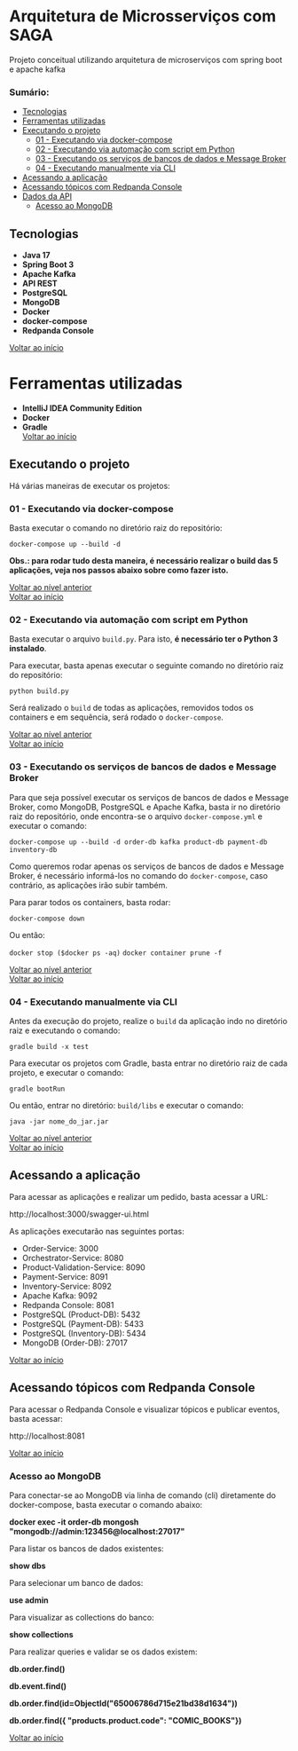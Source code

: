 # Arquitetura de Microsserviços com SAGA

Projeto conceitual utilizando arquitetura de microserviços com spring boot e apache kafka

### Sumário:

* [Tecnologias](#tecnologias)
* [Ferramentas utilizadas](#ferramentas-utilizadas)
* [Executando o projeto](#executando-o-projeto)
  * [01 - Executando via docker-compose](#01---executando-via-docker-compose)
  * [02 - Executando via automação com script em Python](#02---executando-via-automa%C3%A7%C3%A3o-com-script-em-python)
  * [03 - Executando os serviços de bancos de dados e Message Broker](#03---executando-os-servi%C3%A7os-de-bancos-de-dados-e-message-broker)
  * [04 - Executando manualmente via CLI](#04---executando-manualmente-via-cli)
* [Acessando a aplicação](#acessando-a-aplica%C3%A7%C3%A3o)
* [Acessando tópicos com Redpanda Console](#acessando-t%C3%B3picos-com-redpanda-console)
* [Dados da API](#dados-da-api)
  * [Acesso ao MongoDB](#acesso-ao-mongodb)

## Tecnologias

* **Java 17**
* **Spring Boot 3**
* **Apache Kafka**
* **API REST**
* **PostgreSQL**
* **MongoDB**
* **Docker**
* **docker-compose**
* **Redpanda Console**
    
[Voltar ao início](#sum%C3%A1rio)  
  
# Ferramentas utilizadas

* **IntelliJ IDEA Community Edition**
* **Docker**
* **Gradle**  
[Voltar ao início](#sum%C3%A1rio)
  
## Executando o projeto

Há várias maneiras de executar os projetos:
  
### 01 - Executando via docker-compose
  
Basta executar o comando no diretório raiz do repositório:

`docker-compose up --build -d`

**Obs.: para rodar tudo desta maneira, é necessário realizar o build das 5 aplicações, veja nos passos abaixo sobre como fazer isto.**

[Voltar ao nível anterior](#executando-o-projeto)  
[Voltar ao início](#sum%C3%A1rio)  
  
### 02 - Executando via automação com script em Python

Basta executar o arquivo `build.py`. Para isto, **é necessário ter o Python 3 instalado**.

Para executar, basta apenas executar o seguinte comando no diretório raiz do repositório:

`python build.py`

Será realizado o `build` de todas as aplicações, removidos todos os containers e em sequência, será rodado o `docker-compose`.

[Voltar ao nível anterior](#executando-o-projeto)  
[Voltar ao início](#sum%C3%A1rio)  
  
### 03 - Executando os serviços de bancos de dados e Message Broker

Para que seja possível executar os serviços de bancos de dados e Message Broker, como MongoDB, PostgreSQL e Apache Kafka, basta ir no diretório raiz do repositório, onde encontra-se o arquivo `docker-compose.yml` e executar o comando:

`docker-compose up --build -d order-db kafka product-db payment-db inventory-db`

Como queremos rodar apenas os serviços de bancos de dados e Message Broker, é necessário informá-los no comando do `docker-compose`, caso contrário, as aplicações irão subir também.

Para parar todos os containers, basta rodar:

`docker-compose down`

Ou então:

`docker stop ($docker ps -aq)`
`docker container prune -f`

[Voltar ao nível anterior](#executando-o-projeto)  
[Voltar ao início](#sum%C3%A1rio)  
  
### 04 - Executando manualmente via CLI

Antes da execução do projeto, realize o `build` da aplicação indo no diretório raiz e executando o comando:

`gradle build -x test`

Para executar os projetos com Gradle, basta entrar no diretório raiz de cada projeto, e executar o comando:

`gradle bootRun`

Ou então, entrar no diretório: `build/libs` e executar o comando:

`java -jar nome_do_jar.jar`  

[Voltar ao nível anterior](#executando-o-projeto)  
[Voltar ao início](#sum%C3%A1rio)  
  
## Acessando a aplicação

Para acessar as aplicações e realizar um pedido, basta acessar a URL:

http://localhost:3000/swagger-ui.html

As aplicações executarão nas seguintes portas:

* Order-Service: 3000
* Orchestrator-Service: 8080
* Product-Validation-Service: 8090
* Payment-Service: 8091
* Inventory-Service: 8092
* Apache Kafka: 9092
* Redpanda Console: 8081
* PostgreSQL (Product-DB): 5432
* PostgreSQL (Payment-DB): 5433
* PostgreSQL (Inventory-DB): 5434
* MongoDB (Order-DB): 27017

[Voltar ao início](#sum%C3%A1rio)  
  
## Acessando tópicos com Redpanda Console

Para acessar o Redpanda Console e visualizar tópicos e publicar eventos, basta acessar:

http://localhost:8081
  
[Voltar ao início](#sum%C3%A1rio)  
  
### Acesso ao MongoDB

Para conectar-se ao MongoDB via linha de comando (cli) diretamente do docker-compose, basta executar o comando abaixo:

**docker exec -it order-db mongosh "mongodb://admin:123456@localhost:27017"**

Para listar os bancos de dados existentes:

**show dbs**

Para selecionar um banco de dados:

**use admin**

Para visualizar as collections do banco:

**show collections**

Para realizar queries e validar se os dados existem:

**db.order.find()**

**db.event.find()**

**db.order.find(id=ObjectId("65006786d715e21bd38d1634"))**

**db.order.find({ "products.product.code": "COMIC_BOOKS"})**
  
[Voltar ao início](#sum%C3%A1rio)